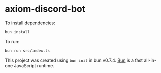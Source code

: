 # axiom-discord-bot

To install dependencies:

```bash
bun install
```

To run:

```bash
bun run src/index.ts
```

This project was created using `bun init` in bun v0.7.4. [Bun](https://bun.sh) is a fast all-in-one JavaScript runtime.
